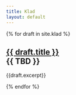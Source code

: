 ```yaml
---
title: Klad
layout: default
---
```


{% for draft in site.klad %}
<h2>
<a href="{{draft.url}}">{{ draft.title }}</a>
<aside class="subtitle left">{{ TBD }}</aside>
</h2>
{{draft.excerpt}}

{% endfor %}